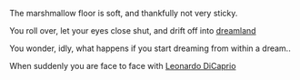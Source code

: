 The marshmallow floor is soft, and thankfully not very sticky.

You roll over, let your eyes close shut, and drift off into [dreamland](../dream/dream.md)

You wonder, idly, what happens if you start dreaming from within a dream..

When suddenly you are face to face with [Leonardo DiCaprio](./dream-ception/dream-ception.md)